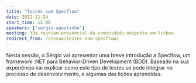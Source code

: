 ```yaml
---
title: "Testes com Specflow"
date: 2012-11-24
start_time: 12:00
speakers: ["sergio-agostinho"]
meeting: 33a-reuniao-presencial-da-comunidade-netponto-em-lisboa
redirect_from: /sessao/testes-com-specflow/
---
```


Nesta sessão, o Sérgio vai apresentar uma breve introdução a Specflow, um framework .NET para Behavior-Driven Development (BDD). Baseado na sua experiência vai explicar como este tipo de testes se pode integrar no processo de desenvolvimento, e algumas das lições aprendidas.
